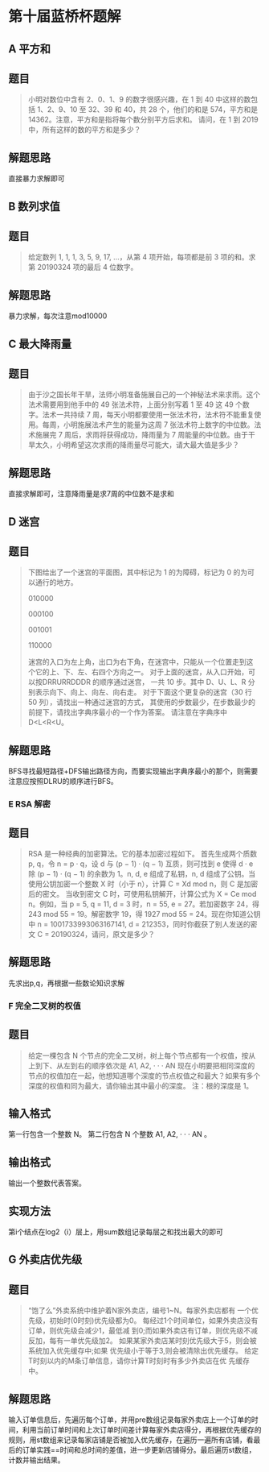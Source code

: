 # 第十届蓝桥杯题解

## A 平方和

## 题目

> 小明对数位中含有 2、0、1、9 的数字很感兴趣，在 1 到 40 中这样的数包括 1、2、9、10 至 32、39 和 40，共 28 个，他们的和是 574，平方和是 14362。注意，平方和是指将每个数分别平方后求和。
> 请问，在 1 到 2019 中，所有这样的数的平方和是多少？

## 解题思路

直接暴力求解即可

## B 数列求值

## 题目

> 给定数列 1, 1, 1, 3, 5, 9, 17, …，从第 4 项开始，每项都是前 3 项的和。求
> 第 20190324 项的最后 4 位数字。

## 解题思路

暴力求解，每次注意mod10000

## C 最大降雨量

## 题目

>   由于沙之国长年干旱，法师小明准备施展自己的一个神秘法术来求雨。这个法术需要用到他手中的 49 张法术符，上面分别写着 1 至 49 这 49 个数字。法术一共持续 7 周，每天小明都要使用一张法术符，法术符不能重复使用。每周，小明施展法术产生的能量为这周 7 张法术符上数字的中位数。法术施展完 7 周后，求雨将获得成功，降雨量为 7 周能量的中位数。由于干旱太久，小明希望这次求雨的降雨量尽可能大，请大最大值是多少？

## 解题思路

直接求解即可，注意降雨量是求7周的中位数不是求和

## D 迷宫

## 题目

> 下图给出了一个迷宫的平面图，其中标记为 1 的为障碍，标记为 0 的为可 以通行的地方。
>
> 010000
>
> 000100
>
> 001001
>
> 110000
>
> 迷宫的入口为左上角，出口为右下角，在迷宫中，只能从一个位置走到这 个它的上、下、左、右四个方向之一。 对于上面的迷宫，从入口开始，可以按DRRURRDDDR 的顺序通过迷宫， 一共 10 步。其中 D、U、L、R 分别表示向下、向上、向左、向右走。 对于下面这个更复杂的迷宫（30 行 50 列），请找出一种通过迷宫的方式， 其使用的步数最少，在步数最少的前提下，请找出字典序最小的一个作为答案。 请注意在字典序中D<L<R<U。

## 解题思路

BFS寻找最短路径+DFS输出路径方向，而要实现输出字典序最小的那个，则需要注意应按照DLRU的顺序进行BFS。



### E RSA 解密

## 题目

> RSA 是一种经典的加密算法。它的基本加密过程如下。
>       首先生成两个质数 p, q，令 n = p · q，设 d 与 (p − 1) · (q − 1) 互质，则可找到 e 使得 d · e 除 (p − 1) · (q − 1) 的余数为 1。n, d, e 组成了私钥，n, d 组成了公钥。当使用公钥加密一个整数 X 时（小于 n），计算 C = Xd mod n，则 C 是加密后的密文。
> 当收到密文 C 时，可使用私钥解开，计算公式为 X = Ce mod n。例如，当 p = 5, q = 11, d = 3 时，n = 55, e = 27。若加密数字 24，得 243 mod 55 = 19。解密数字 19，得 1927 mod 55 = 24。现在你知道公钥中 n = 1001733993063167141, d = 212353，同时你截获了别人发送的密文 C = 20190324，请问，原文是多少？

## 解题思路

先求出p,q，再根据一些数论知识求解



### F 完全二叉树的权值

## 题目

> 给定一棵包含 N 个节点的完全二叉树，树上每个节点都有一个权值，按从上到下、从左到右的顺序依次是 A1, A2, · · · AN
> 现在小明要把相同深度的节点的权值加在一起，他想知道哪个深度的节点权值之和最大？如果有多个深度的权值和同为最大，请你输出其中最小的深度。
> 注：根的深度是 1。

## 输入格式
第一行包含一个整数 N。
第二行包含 N 个整数 A1, A2, · · · AN 。

## 输出格式

输出一个整数代表答案。

## 实现方法

第i个结点在log2（i）层上，用sum数组记录每层之和找出最大的即可



## G 外卖店优先级

## 题目

> “饱了么”外卖系统中维护着N家外卖店，编号1~N。每家外卖店都有
> 一个优先级，初始时(0时刻)优先级都为0。
> 每经过1个时间单位，如果外卖店没有订单，则优先级会减少1，最低减
> 到0;而如果外卖店有订单，则优先级不减反加，每有一单优先级加2。
> 如果某家外卖店某时刻优先级大于5，则会被系统加入优先缓存中;如果
> 优先级小于等于3,则会被清除出优先缓存。
> 给定T时刻以内的M条订单信息，请你计算T时刻时有多少外卖店在优
> 先缓存中。

## 解题思路

输入订单信息后，先遍历每个订单，并用pre数组记录每家外卖店上一个订单的时间，利用当前订单时间和上次订单时间差计算每家外卖店得分，再根据优先缓存的规则，用st数组来记录每家店铺是否被加入优先缓存，在遍历一遍所有店铺，看最后的订单实践==时间和总时间的差值，进一步更新店铺得分。最后遍历st数组，计数并输出结果。



